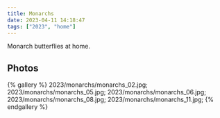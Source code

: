 ```yaml
---
title: Monarchs
date: 2023-04-11 14:18:47
tags: ["2023", "home"]
---
```


Monarch butterflies at home.

## Photos

{% gallery %}
2023/monarchs/monarchs_02.jpg;
2023/monarchs/monarchs_05.jpg;
2023/monarchs/monarchs_06.jpg;
2023/monarchs/monarchs_08.jpg;
2023/monarchs/monarchs_11.jpg;
{% endgallery %}

